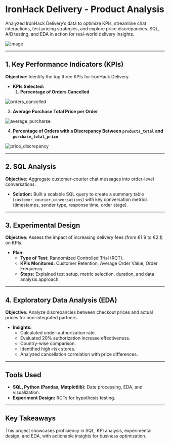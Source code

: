 # IronHack Delivery - Product Analysis 

Analyzed IronHack Delivery’s data to optimize KPIs, streamline chat interactions, test pricing strategies, and explore price discrepancies. SQL, A/B testing, and EDA in action for real-world delivery insights.

![image](https://github.com/user-attachments/assets/ba587790-577a-45bd-b242-e41a98e483f4)

---

## 1. Key Performance Indicators (KPIs)

**Objective:** Identify the top three KPIs for IronHack Delivery.

- **KPIs Selected:**
  1. **Percentage of Orders Cancelled**

![orders_cancelled](https://github.com/user-attachments/assets/374bc9de-643f-4b5a-91d8-7913a41af7b7)

  3. **Average Purchase Total Price per Order**

![average_purcharse](https://github.com/user-attachments/assets/a0030b5d-2f1c-47d0-8a7b-58daa370e237)

  4. **Percentage of Orders with a Discrepancy Between `products_total` and `purchase_total_price`**

![price_discrepancy](https://github.com/user-attachments/assets/c02c3720-525a-471a-8fcd-6a3710ed0a7c)


---

## 2. SQL Analysis

**Objective:** Aggregate customer-courier chat messages into order-level conversations.

- **Solution:** Built a scalable SQL query to create a summary table (`customer_courier_conversations`) with key conversation metrics (timestamps, sender type, response time, order stage).

---

## 3. Experimental Design

**Objective:** Assess the impact of increasing delivery fees (from €1.9 to €2.1) on KPIs.

- **Plan:**
  - **Type of Test:** Randomized Controlled Trial (RCT).
  - **KPIs Monitored:** Customer Retention, Average Order Value, Order Frequency.
  - **Steps:** Explained test setup, metric selection, duration, and data analysis approach.

---

## 4. Exploratory Data Analysis (EDA)

**Objective:** Analyze discrepancies between checkout prices and actual prices for non-integrated partners.

- **Insights:**
  - Calculated under-authorization rate.
  - Evaluated 20% authorization increase effectiveness.
  - Country-wise comparison.
  - Identified high-risk stores.
  - Analyzed cancellation correlation with price differences.

---

## Tools Used

- **SQL, Python (Pandas, Matplotlib):** Data processing, EDA, and visualization.
- **Experiment Design:** RCTs for hypothesis testing.

---

## Key Takeaways

This project showcases proficiency in SQL, KPI analysis, experimental design, and EDA, with actionable insights for business optimization.
